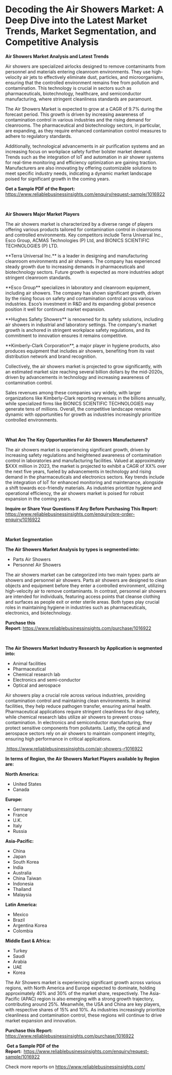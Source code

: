 <p><h1>Decoding the Air Showers Market: A Deep Dive into the Latest Market Trends, Market Segmentation, and Competitive Analysis</h1></p><p><strong>Air Showers Market Analysis and Latest Trends</strong></p>
<p><p>Air showers are specialized airlocks designed to remove contaminants from personnel and materials entering cleanroom environments. They use high-velocity air jets to effectively eliminate dust, particles, and microorganisms, ensuring that the controlled environment remains free from pollution and contamination. This technology is crucial in sectors such as pharmaceuticals, biotechnology, healthcare, and semiconductor manufacturing, where stringent cleanliness standards are paramount.</p><p>The Air Showers Market is expected to grow at a CAGR of 9.7% during the forecast period. This growth is driven by increasing awareness of contamination control in various industries and the rising demand for cleanrooms. The pharmaceutical and biotechnology sectors, in particular, are expanding, as they require enhanced contamination control measures to adhere to regulatory standards. </p><p>Additionally, technological advancements in air purification systems and an increasing focus on workplace safety further bolster market demand. Trends such as the integration of IoT and automation in air shower systems for real-time monitoring and efficiency optimization are gaining traction. Manufacturers are also innovating by offering customizable solutions to meet specific industry needs, indicating a dynamic market landscape poised for significant growth in the coming years.</p></p>
<p><strong>Get a Sample PDF of the Report:&nbsp;</strong> <a href="https://www.reliablebusinessinsights.com/enquiry/request-sample/1016922?utm_campaign=2306&utm_medium=2&utm_source=Github&utm_content=ia&utm_term=11042025&utm_id=air-showers">https://www.reliablebusinessinsights.com/enquiry/request-sample/1016922</a></p>
<p>&nbsp;</p>
<p><strong>Air Showers Major Market Players</strong></p>
<p><p>The air showers market is characterized by a diverse range of players offering various products tailored for contamination control in cleanrooms and controlled environments. Key competitors include Terra Universal Inc., Esco Group, ACMAS Technologies (P) Ltd, and BIONICS SCIENTIFIC TECHNOLOGIES (P) LTD.</p><p>**Terra Universal Inc.** is a leader in designing and manufacturing cleanroom environments and air showers. The company has experienced steady growth due to increasing demands in pharmaceuticals and biotechnology sectors. Future growth is expected as more industries adopt stringent cleanroom standards.</p><p>**Esco Group** specializes in laboratory and cleanroom equipment, including air showers. The company has shown significant growth, driven by the rising focus on safety and contamination control across various industries. Esco’s investment in R&D and its expanding global presence position it well for continued market expansion.</p><p>**Hughes Safety Showers** is renowned for its safety solutions, including air showers in industrial and laboratory settings. The company's market growth is anchored in stringent workplace safety regulations, and its commitment to innovation ensures it remains competitive. </p><p>**Kimberly-Clark Corporation**, a major player in hygiene products, also produces equipment that includes air showers, benefiting from its vast distribution network and brand recognition. </p><p>Collectively, the air showers market is projected to grow significantly, with an estimated market size reaching several billion dollars by the mid-2020s, driven by advancements in technology and increasing awareness of contamination control.</p><p>Sales revenues among these companies vary widely, with larger organizations like Kimberly-Clark reporting revenues in the billions annually, while specialized firms like BIONICS SCIENTIFIC TECHNOLOGIES may generate tens of millions. Overall, the competitive landscape remains dynamic with opportunities for growth as industries increasingly prioritize controlled environments.</p></p>
<p>&nbsp;</p>
<p><strong>What Are The Key Opportunities For Air Showers Manufacturers?</strong></p>
<p><p>The air showers market is experiencing significant growth, driven by increasing safety regulations and heightened awareness of contamination control in laboratories and manufacturing facilities. Valued at approximately $XXX million in 2023, the market is projected to exhibit a CAGR of XX% over the next five years, fueled by advancements in technology and rising demand in the pharmaceuticals and electronics sectors. Key trends include the integration of IoT for enhanced monitoring and maintenance, alongside a shift towards eco-friendly materials. As industries prioritize hygiene and operational efficiency, the air showers market is poised for robust expansion in the coming years.</p></p>
<p><strong>Inquire or Share Your Questions If Any Before Purchasing This Report:</strong> <a href="https://www.reliablebusinessinsights.com/enquiry/pre-order-enquiry/1016922?utm_campaign=2306&utm_medium=2&utm_source=Github&utm_content=ia&utm_term=11042025&utm_id=air-showers">https://www.reliablebusinessinsights.com/enquiry/pre-order-enquiry/1016922</a></p>
<p>&nbsp;</p>
<p><strong>Market Segmentation</strong></p>
<p><strong>The Air Showers Market Analysis by types is segmented into:</strong></p>
<p><ul><li>Parts Air Showers</li><li>Personnel Air Showers</li></ul></p>
<p><p>The air showers market can be categorized into two main types: parts air showers and personnel air showers. Parts air showers are designed to clean objects and equipment before they enter a controlled environment, utilizing high-velocity air to remove contaminants. In contrast, personnel air showers are intended for individuals, featuring access points that cleanse clothing and surfaces as people exit or enter sterile areas. Both types play crucial roles in maintaining hygiene in industries such as pharmaceuticals, electronics, and biotechnology.</p></p>
<p><strong>Purchase this Report:&nbsp;</strong><a href="https://www.reliablebusinessinsights.com/purchase/1016922?utm_campaign=2306&utm_medium=2&utm_source=Github&utm_content=ia&utm_term=11042025&utm_id=air-showers">https://www.reliablebusinessinsights.com/purchase/1016922</a></p>
<p>&nbsp;</p>
<p><strong>The Air Showers Market Industry Research by Application is segmented into:</strong></p>
<p><ul><li>Animal facilities</li><li>Pharmaceutical</li><li>Chemical research lab</li><li>Electronics and semi-conductor</li><li>Optical and aerospace</li></ul></p>
<p><p>Air showers play a crucial role across various industries, providing contamination control and maintaining clean environments. In animal facilities, they help reduce pathogen transfer, ensuring animal health. Pharmaceutical applications require stringent cleanliness for drug safety, while chemical research labs utilize air showers to prevent cross-contamination. In electronics and semiconductor manufacturing, they protect sensitive components from pollutants. Lastly, the optical and aerospace sectors rely on air showers to maintain component integrity, ensuring high performance in critical applications.</p></p>
<p><a href="https://www.reliablebusinessinsights.com/air-showers-r1016922?utm_campaign=2306&utm_medium=2&utm_source=Github&utm_content=ia&utm_term=11042025&utm_id=air-showers">&nbsp;https://www.reliablebusinessinsights.com/air-showers-r1016922</a></p>
<p><strong>In terms of Region, the Air Showers Market Players available by Region are:</strong></p>
<p>
    <p> <strong> North America: </strong>
        <ul>
            <li>United States</li>
            <li>Canada</li>
        </ul>
        </p> 
    <p> <strong> Europe: </strong>
        <ul>
            <li>Germany</li>
            <li>France</li>
            <li>U.K.</li>
            <li>Italy</li>
            <li>Russia</li>
        </ul>
        </p> 
    <p> <strong> Asia-Pacific: </strong>
        <ul>
            <li>China</li>
            <li>Japan</li>
            <li>South Korea</li>
            <li>India</li>
            <li>Australia</li>
            <li>China Taiwan</li>
            <li>Indonesia</li>
            <li>Thailand</li>
            <li>Malaysia</li>
        </ul>
        </p> 
    <p> <strong> Latin America: </strong>
        <ul>
            <li>Mexico</li>
            <li>Brazil</li>
            <li>Argentina Korea</li>
            <li>Colombia</li>
        </ul>
        </p> 
    <p> <strong> Middle East & Africa: </strong>
        <ul>
            <li>Turkey</li>
            <li>Saudi</li>
            <li>Arabia</li>
            <li>UAE</li>
            <li>Korea</li>
        </ul>
    </p>
    </p>
<p><p>The Air Showers market is experiencing significant growth across various regions, with North America and Europe expected to dominate, holding approximately 40% and 30% of the market share, respectively. The Asia-Pacific (APAC) region is also emerging with a strong growth trajectory, contributing around 25%. Meanwhile, the USA and China are key players, with respective shares of 15% and 10%. As industries increasingly prioritize cleanliness and contamination control, these regions will continue to drive market expansion and innovation.</p></p>
<p><strong>Purchase this Report: </strong><a href="https://www.reliablebusinessinsights.com/purchase/1016922?utm_campaign=2306&utm_medium=2&utm_source=Github&utm_content=ia&utm_term=11042025&utm_id=air-showers">https://www.reliablebusinessinsights.com/purchase/1016922</a></p>
<p>&nbsp;<strong>Get a Sample PDF of the Report:&nbsp;&nbsp;</strong><a href="https://www.reliablebusinessinsights.com/enquiry/request-sample/1016922?utm_campaign=2306&utm_medium=2&utm_source=Github&utm_content=ia&utm_term=11042025&utm_id=air-showers">https://www.reliablebusinessinsights.com/enquiry/request-sample/1016922</a></p>
<p><strong></strong></p>
<p>Check more reports on <a href="https://www.reliablebusinessinsights.com/?utm_campaign=2306&utm_medium=2&utm_source=Github&utm_content=ia&utm_term=11042025&utm_id=air-showers">https://www.reliablebusinessinsights.com/</a></p>